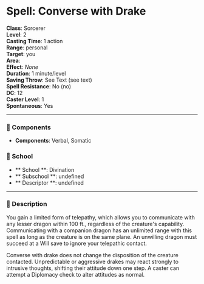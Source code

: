 
# Spell: Converse with Drake
**Class**: Sorcerer  
**Level**: 2  
**Casting Time**: 1 action  
**Range**: personal  
**Target**: you  
**Area**:   
**Effect**: _None_  
**Duration**: 1 minute/level  
**Saving Throw**: See Text (see text)  
**Spell Resistance**: No (no)  
**DC**: 12  
**Caster Level**: 1  
**Spontaneous**: Yes

---

### 🔮 Components
- **Components**: Verbal, Somatic

### 🏫 School
- ** School **: Divination
- ** Subschool **: undefined
- ** Descriptor **: undefined
---

### 📜 Description
You gain a limited form of telepathy, which allows you to communicate with any lesser dragon within 100 ft., regardless of the creature's capability. Communicating with a companion dragon has an unlimited range with this spell as long as the creature is on the same plane. An unwilling dragon must succeed at a Will save to ignore your telepathic contact.

Converse with drake does not change the disposition of the creature contacted. Unpredictable or aggressive drakes may react strongly to intrusive thoughts, shifting their attitude down one step. A caster can attempt a Diplomacy check to alter attitudes as normal.
